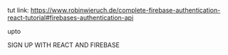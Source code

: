 
tut link:
https://www.robinwieruch.de/complete-firebase-authentication-react-tutorial#firebases-authentication-api


upto 

SIGN UP WITH REACT AND FIREBASE